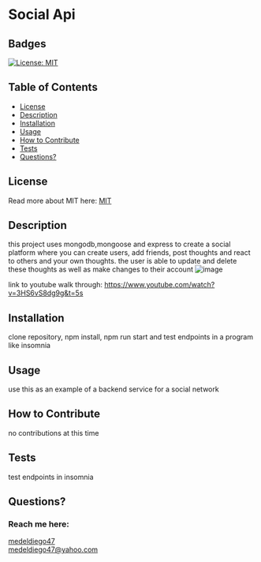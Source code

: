 # Social Api
  ## Badges
  [![License: MIT](https://img.shields.io/badge/License-MIT-yellow.svg)](https://opensource.org/licenses/MIT)
  ## Table of Contents
  * [License](#license)
  * [Description](#description)
  * [Installation](#installation)
  * [Usage](#usage)
  * [How to Contribute](#how-to-contribute)
  * [Tests](#tests)
  * [Questions?](#questions)
  ## License
  Read more about MIT here:
  [MIT](https://opensource.org/licenses/MIT)
  ## Description
  this project uses mongodb,mongoose and express to create a social platform where you can create users, add friends, post thoughts and react to others and your own thoughts. the user is able to update and delete these thoughts as well as make changes to their account
  ![image](https://user-images.githubusercontent.com/109823956/205242883-b051fea1-be6e-404c-bcb1-9fa0534349eb.png)

link to youtube walk through: https://www.youtube.com/watch?v=3HS6vS8dg9g&t=5s
  ## Installation
  clone repository, npm install, npm run start and test endpoints in a program like insomnia
  ## Usage
  use this as an example of a backend service for a social network
  ## How to Contribute  
  no contributions at this time
  ## Tests
  test endpoints in insomnia
  ## Questions?
  ### Reach me here: 
  [medeldiego47](https://github.com/medeldiego47)  
  medeldiego47@yahoo.com
